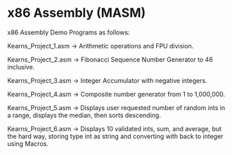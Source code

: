 # x86 Assembly (MASM)
x86 Assembly Demo Programs as follows:

Kearns_Project_1.asm -> Arithmetic operations and FPU division.

Kearns_Project_2.asm -> Fibonacci Sequence Number Generator to 46 inclusive.

Kearns_Project_3.asm -> Integer Accumulator with negative integers.

Kearns_Project_4.asm -> Composite number generator from 1 to 1,000,000.

Kearns_Project_5.asm -> Displays user requested number of random ints in a range, displays the median, then sorts descending.

Kearns_Project_6.asm -> Displays 10 validated ints, sum, and average, but the hard way, storing type int as string and converting with                           back to integer using Macros.
